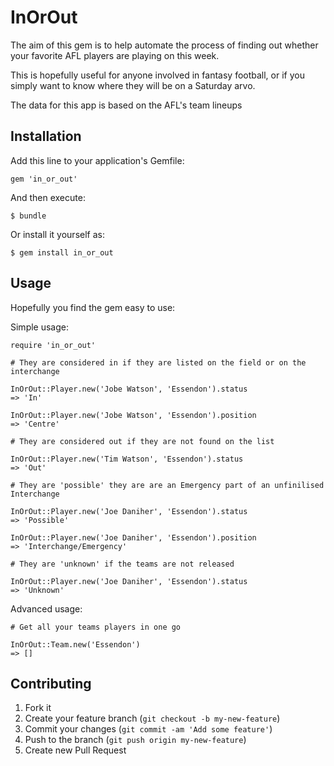 # InOrOut

The aim of this gem is to help automate the process of finding out whether your favorite AFL players are playing on this week.

This is hopefully useful for anyone involved in fantasy football, or if you simply want to know where they will be on a Saturday arvo.

The data for this app is based on the AFL's team lineups

## Installation

Add this line to your application's Gemfile:

    gem 'in_or_out'

And then execute:

    $ bundle

Or install it yourself as:

    $ gem install in_or_out

## Usage

Hopefully you find the gem easy to use:

Simple usage:

    require 'in_or_out'

    # They are considered in if they are listed on the field or on the interchange

    InOrOut::Player.new('Jobe Watson', 'Essendon').status
    => 'In'

    InOrOut::Player.new('Jobe Watson', 'Essendon').position
    => 'Centre'

    # They are considered out if they are not found on the list

    InOrOut::Player.new('Tim Watson', 'Essendon').status
    => 'Out'

    # They are 'possible' they are are an Emergency part of an unfinilised Interchange

    InOrOut::Player.new('Joe Daniher', 'Essendon').status
    => 'Possible'

    InOrOut::Player.new('Joe Daniher', 'Essendon').position
    => 'Interchange/Emergency'

    # They are 'unknown' if the teams are not released

    InOrOut::Player.new('Joe Daniher', 'Essendon').status
    => 'Unknown'

Advanced usage:

    # Get all your teams players in one go

    InOrOut::Team.new('Essendon')
    => []


## Contributing

1. Fork it
2. Create your feature branch (`git checkout -b my-new-feature`)
3. Commit your changes (`git commit -am 'Add some feature'`)
4. Push to the branch (`git push origin my-new-feature`)
5. Create new Pull Request
